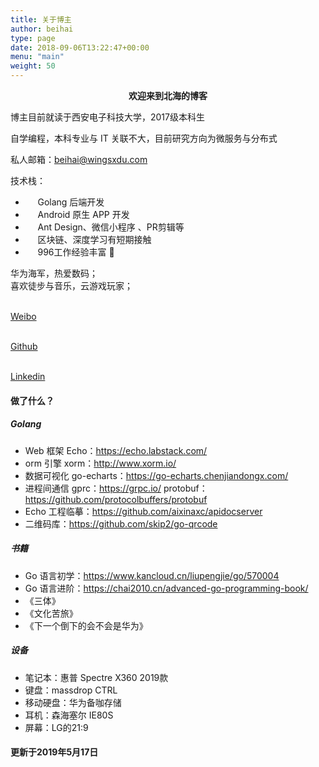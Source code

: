 ```yaml
---
title: 关于博主
author: beihai
type: page
date: 2018-09-06T13:22:47+00:00
menu: "main"
weight: 50
---
```


<p style="text-align: center;">
  <strong>欢迎来到北海的博客</strong>
</p>

博主目前就读于西安电子科技大学，2017级本科生

自学编程，本科专业与 IT 关联不大，目前研究方向为微服务与分布式

私人邮箱：beihai@wingsxdu.com

技术栈：

  *      Golang 后端开发
  *      Android 原生 APP 开发
  *      Ant Design、微信小程序 、PR剪辑等
  *      区块链、深度学习有短期接触
  *      996工作经验丰富 🙂

华为海军，热爱数码；  
喜欢徒步与音乐，云游戏玩家；

<a href="https://m.weibo.cn/u/6120467917" target="_blank" rel="noopener noreferrer"><br /> Weibo<br /> </a>
							  
<a href="https://github.com/wingsxdu" target="_blank" rel="noopener noreferrer"><br /> Github<br /> </a>
							  
<a href="https://www.lin郑世博kedin.com/in/" target="_blank" rel="noopener noreferrer"><br /> Linkedin<br /> </a>

#### 做了什么？

##### Golang

  * Web 框架 Echo：<a href="https://echo.labstack.com/" target="_blank" rel="noopener noreferrer" style="transition-property: all;">https://echo.labstack.com/</a>
  * orm 引擎 xorm：<a href="http://www.xorm.io/" target="_blank" rel="noopener noreferrer" style="transition-property: all;">http://www.xorm.io/</a>
  * 数据可视化 go-echarts：<a href="https://go-echarts.chenjiandongx.com/" target="_blank" rel="noopener noreferrer" style="transition-property: all;">https://go-echarts.chenjiandongx.com/</a>
  * 进程间通信 gprc：<a href="https://grpc.io/" target="_blank" rel="noopener noreferrer" style="transition-property: all;">https://grpc.io/</a> protobuf：<a href="https://github.com/protocolbuffers/protobuf" target="_blank" rel="noopener noreferrer" style="transition-property: all;">https://github.com/protocolbuffers/protobuf</a>
  * Echo 工程临摹：<a href="https://github.com/aixinaxc/apidocserver" target="_blank" rel="noopener noreferrer" style="transition-property: all;">https://github.com/aixinaxc/apidocserver</a>
  * 二维码库：<a href="https://github.com/skip2/go-qrcode" target="_blank" rel="noopener noreferrer">https://github.com/skip2/go-qrcode</a>

##### 书籍

  * Go 语言初学：<a href="https://www.kancloud.cn/liupengjie/go/570004" target="_blank" rel="noopener noreferrer" style="transition-property: all;">https://www.kancloud.cn/liupengjie/go/570004</a>
  * Go 语言进阶：<a href="https://chai2010.cn/advanced-go-programming-book/" target="_blank" rel="noopener noreferrer" style="transition-property: all;">https://chai2010.cn/advanced-go-programming-book/</a>
  * 《三体》
  * 《文化苦旅》
  * 《下一个倒下的会不会是华为》

##### 设备

  * 笔记本：惠普 Spectre X360 2019款
  * 键盘：massdrop CTRL
  * 移动硬盘：华为备咖存储
  * 耳机：森海塞尔 IE80S
  * 屏幕：LG的21:9

#### 更新于2019年5月17日

